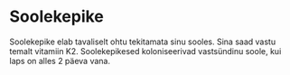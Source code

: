 # Soolekepike

Soolekepike elab tavaliselt ohtu tekitamata sinu sooles. Sina saad vastu temalt
vitamiin K2. Soolekepikesed koloniseerivad vastsündinu soole, kui laps on alles
2 päeva vana.
